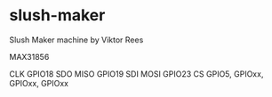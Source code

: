 # slush-maker
Slush Maker machine by Viktor Rees


MAX31856

CLK         GPIO18
SDO MISO    GPIO19
SDI MOSI    GPIO23
CS          GPIO5, GPIOxx, GPIOxx, GPIOxx